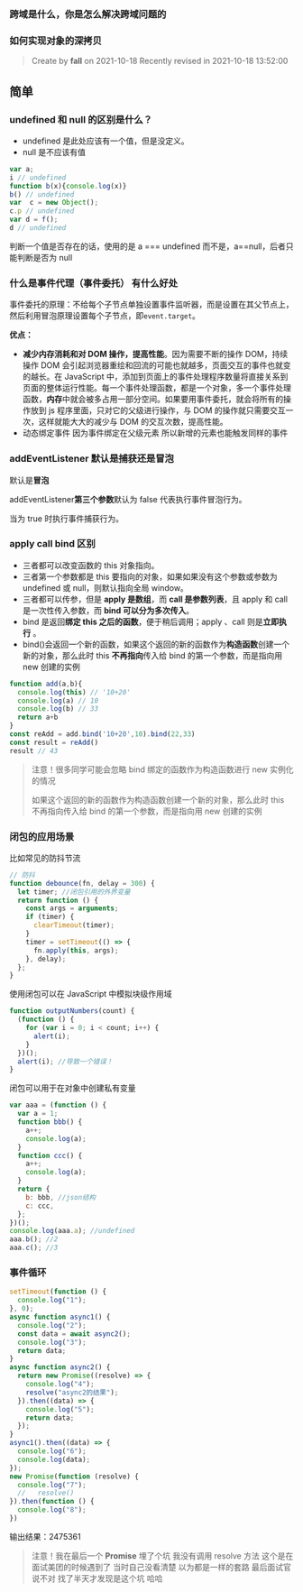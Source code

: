 

### 跨域是什么，你是怎么解决跨域问题的

### 如何实现对象的深拷贝

> Create by **fall** on 2021-10-18
> Recently revised in 2021-10-18 13:52:00

## 简单

### undefined 和 null 的区别是什么？

- undefined 是此处应该有一个值，但是没定义。
- null 是不应该有值

```js
var a;
i // undefined
function b(x){console.log(x)}
b() // undefined
var  c = new Object();
c.p // undefined
var d = f();
d // undefined
```

判断一个值是否存在的话，使用的是 a === undefined 而不是，a==null，后者只能判断是否为 null

### 什么是事件代理（事件委托） 有什么好处

事件委托的原理：不给每个子节点单独设置事件监听器，而是设置在其父节点上，然后利用冒泡原理设置每个子节点，即`event.target`。

**优点：**

- **减少内存消耗和对 DOM 操作，提高性能**。因为需要不断的操作 DOM，持续操作 DOM 会引起浏览器重绘和回流的可能也就越多，页面交互的事件也就变的越长。在 JavaScript 中，添加到页面上的事件处理程序数量将直接关系到页面的整体运行性能。每一个事件处理函数，都是一个对象，多一个事件处理函数，**内存**中就会被多占用一部分空间。如果要用事件委托，就会将所有的操作放到 js 程序里面，只对它的父级进行操作，与 DOM 的操作就只需要交互一次，这样就能大大的减少与 DOM 的交互次数，提高性能。
- 动态绑定事件 因为事件绑定在父级元素 所以新增的元素也能触发同样的事件

### addEventListener 默认是捕获还是冒泡

默认是**冒泡**

addEventListener**第三个参数**默认为 false 代表执行事件冒泡行为。

当为 true 时执行事件捕获行为。

### apply call bind 区别

- 三者都可以改变函数的 this 对象指向。
- 三者第一个参数都是 this 要指向的对象，如果如果没有这个参数或参数为 undefined 或 null，则默认指向全局 window。
- 三者都可以传参，但是 **apply 是数组**，而 **call 是参数列表**，且 apply 和 call 是一次性传入参数，而 **bind 可以分为多次传入**。
- bind 是返回**绑定 this 之后的函数**，便于稍后调用；apply 、call 则是**立即执行** 。
- bind()会返回一个新的函数，如果这个返回的新的函数作为**构造函数**创建一个新的对象，那么此时 this **不再指向**传入给 bind 的第一个参数，而是指向用 new 创建的实例

```js
function add(a,b){
  console.log(this) // '10+20'
  console.log(a) // 10
  console.log(b) // 33
  return a+b
}
const reAdd = add.bind('10+20',10).bind(22,33)
const result = reAdd()
result // 43
```

> 注意！很多同学可能会忽略 bind 绑定的函数作为构造函数进行 new 实例化的情况
>
> 如果这个返回的新的函数作为构造函数创建一个新的对象，那么此时 this 不再指向传入给 bind 的第一个参数，而是指向用 new 创建的实例

### 闭包的应用场景

比如常见的防抖节流

```js
// 防抖
function debounce(fn, delay = 300) {
  let timer; //闭包引用的外界变量
  return function () {
    const args = arguments;
    if (timer) {
      clearTimeout(timer);
    }
    timer = setTimeout(() => {
      fn.apply(this, args);
    }, delay);
  };
}
```

使用闭包可以在 JavaScript 中模拟块级作用域

```js
function outputNumbers(count) {
  (function () {
    for (var i = 0; i < count; i++) {
      alert(i);
    }
  })();
  alert(i); //导致一个错误！
}
```

闭包可以用于在对象中创建私有变量

```js
var aaa = (function () {
  var a = 1;
  function bbb() {
    a++;
    console.log(a);
  }
  function ccc() {
    a++;
    console.log(a);
  }
  return {
    b: bbb, //json结构
    c: ccc,
  };
})();
console.log(aaa.a); //undefined
aaa.b(); //2
aaa.c(); //3
```

### 事件循环

```js
setTimeout(function () {
  console.log("1");
}, 0);
async function async1() {
  console.log("2");
  const data = await async2();
  console.log("3");
  return data;
}
async function async2() {
  return new Promise((resolve) => {
    console.log("4");
    resolve("async2的结果");
  }).then((data) => {
    console.log("5");
    return data;
  });
}
async1().then((data) => {
  console.log("6");
  console.log(data);
});
new Promise(function (resolve) {
  console.log("7");
  //   resolve()
}).then(function () {
  console.log("8");
})
```

输出结果：2475361

> 注意！我在最后一个 **Promise** 埋了个坑 我没有调用 resolve 方法 这个是在面试美团的时候遇到了 当时自己没看清楚 以为都是一样的套路 最后面试官说不对 找了半天才发现是这个坑 哈哈